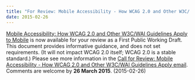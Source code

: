 ```yaml
---
title: "For Review: Mobile Accessibility - How WCAG 2.0 and Other W3C/  WAI Guidelines Apply"
date: 2015-02-26
---
```

<p><a href="http://www.w3.org/TR/mobile-accessibility-mapping">Mobile Accessibility: How WCAG 2.0 and Other W3C/WAI Guidelines Apply to Mobile</a> is now available for your review as a First Public Working Draft. This document provides informative guidance, and does not set requirements.  (It will not impact WCAG 2.0 itself; WCAG 2.0 is a stable standard.) Please see more information in the <a href="https://lists.w3.org/Archives/Public/w3c-wai-ig/2015JanMar/0163.html">Call for Review: Mobile Accessibility - How WCAG 2.0 and Other W3C/WAI Guidelines Apply email</a>. Comments are welcome by <strong>26 March 2015</strong>. (<span class="date">2015-02-26</span>)</p>